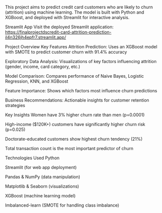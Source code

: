 This project aims to predict credit card customers who are likely to churn (attrition) using machine learning. The model is built with Python and XGBoost, and deployed with Streamlit for interactive analysis.

Streamlit App
Visit the deployed Streamlit application:
https://finalprojectdscredit-card-attrition-prediction-il4n326jh4epfr7.streamlit.app/

Project Overview
Key Features
Attrition Prediction: Uses an XGBoost model with SMOTE to predict customer churn with 91.4% accuracy

Exploratory Data Analysis: Visualizations of key factors influencing attrition (gender, income, card category, etc.)

Model Comparison: Compares performance of Naive Bayes, Logistic Regression, KNN, and XGBoost

Feature Importance: Shows which factors most influence churn predictions

Business Recommendations: Actionable insights for customer retention strategies

Key Insights
Women have 3% higher churn rate than men (p=0.0001)

High-income ($120K+) customers have significantly higher churn risk (p=0.025)

Doctorate-educated customers show highest churn tendency (21%)

Total transaction count is the most important predictor of churn

Technologies Used
Python

Streamlit (for web app deployment)

Pandas & NumPy (data manipulation)

Matplotlib & Seaborn (visualizations)

XGBoost (machine learning model)

Imbalanced-learn (SMOTE for handling class imbalance)
